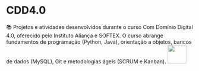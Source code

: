 # CDD4.0
📚 Projetos e atividades desenvolvidos durante o curso Com Domínio Digital 4.0, oferecido pelo Instituto Aliança e SOFTEX. O curso abrange fundamentos de programação (Python, Java), orientação a objetos, bancos de dados (MySQL), Git e metodologias ágeis (SCRUM e Kanban).
  <img src="https://institutoalianca.org.br/wp-content/uploads/2022/10/cdd.jpg" width="50" height="50" />
